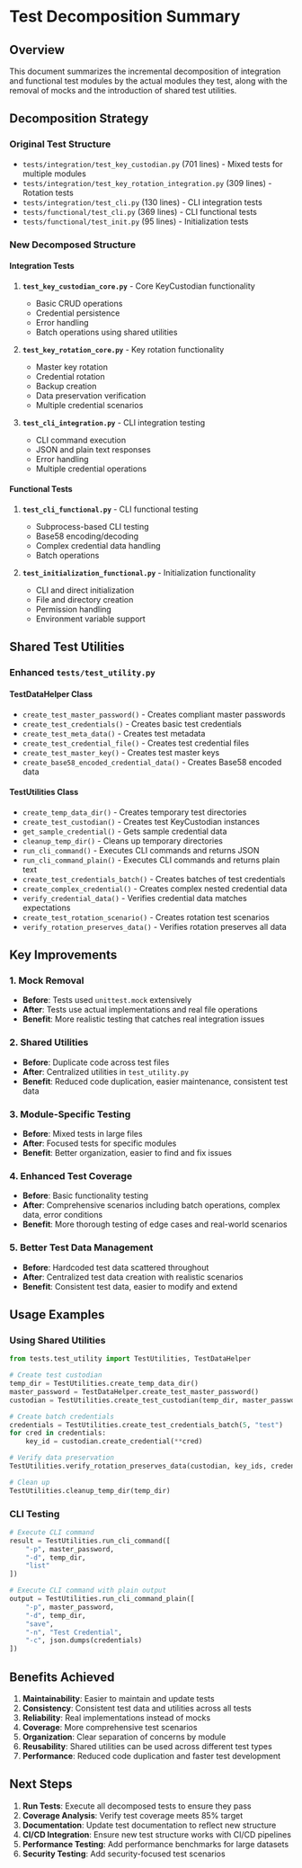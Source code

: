 # Test Decomposition Summary

## Overview

This document summarizes the incremental decomposition of integration and functional test modules by the actual modules they test, along with the removal of mocks and the introduction of shared test utilities.

## Decomposition Strategy

### Original Test Structure
- `tests/integration/test_key_custodian.py` (701 lines) - Mixed tests for multiple modules
- `tests/integration/test_key_rotation_integration.py` (309 lines) - Rotation tests
- `tests/integration/test_cli.py` (130 lines) - CLI integration tests
- `tests/functional/test_cli.py` (369 lines) - CLI functional tests
- `tests/functional/test_init.py` (95 lines) - Initialization tests

### New Decomposed Structure

#### Integration Tests
1. **`test_key_custodian_core.py`** - Core KeyCustodian functionality
   - Basic CRUD operations
   - Credential persistence
   - Error handling
   - Batch operations using shared utilities

2. **`test_key_rotation_core.py`** - Key rotation functionality
   - Master key rotation
   - Credential rotation
   - Backup creation
   - Data preservation verification
   - Multiple credential scenarios

3. **`test_cli_integration.py`** - CLI integration testing
   - CLI command execution
   - JSON and plain text responses
   - Error handling
   - Multiple credential operations

#### Functional Tests
1. **`test_cli_functional.py`** - CLI functional testing
   - Subprocess-based CLI testing
   - Base58 encoding/decoding
   - Complex credential data handling
   - Batch operations

2. **`test_initialization_functional.py`** - Initialization functionality
   - CLI and direct initialization
   - File and directory creation
   - Permission handling
   - Environment variable support

## Shared Test Utilities

### Enhanced `tests/test_utility.py`

#### TestDataHelper Class
- `create_test_master_password()` - Creates compliant master passwords
- `create_test_credentials()` - Creates basic test credentials
- `create_test_meta_data()` - Creates test metadata
- `create_test_credential_file()` - Creates test credential files
- `create_test_master_key()` - Creates test master keys
- `create_base58_encoded_credential_data()` - Creates Base58 encoded data

#### TestUtilities Class
- `create_temp_data_dir()` - Creates temporary test directories
- `create_test_custodian()` - Creates test KeyCustodian instances
- `get_sample_credential()` - Gets sample credential data
- `cleanup_temp_dir()` - Cleans up temporary directories
- `run_cli_command()` - Executes CLI commands and returns JSON
- `run_cli_command_plain()` - Executes CLI commands and returns plain text
- `create_test_credentials_batch()` - Creates batches of test credentials
- `create_complex_credential()` - Creates complex nested credential data
- `verify_credential_data()` - Verifies credential data matches expectations
- `create_test_rotation_scenario()` - Creates rotation test scenarios
- `verify_rotation_preserves_data()` - Verifies rotation preserves all data

## Key Improvements

### 1. Mock Removal
- **Before**: Tests used `unittest.mock` extensively
- **After**: Tests use actual implementations and real file operations
- **Benefit**: More realistic testing that catches real integration issues

### 2. Shared Utilities
- **Before**: Duplicate code across test files
- **After**: Centralized utilities in `test_utility.py`
- **Benefit**: Reduced code duplication, easier maintenance, consistent test data

### 3. Module-Specific Testing
- **Before**: Mixed tests in large files
- **After**: Focused tests for specific modules
- **Benefit**: Better organization, easier to find and fix issues

### 4. Enhanced Test Coverage
- **Before**: Basic functionality testing
- **After**: Comprehensive scenarios including batch operations, complex data, error conditions
- **Benefit**: More thorough testing of edge cases and real-world scenarios

### 5. Better Test Data Management
- **Before**: Hardcoded test data scattered throughout
- **After**: Centralized test data creation with realistic scenarios
- **Benefit**: Consistent test data, easier to modify and extend

## Usage Examples

### Using Shared Utilities

```python
from tests.test_utility import TestUtilities, TestDataHelper

# Create test custodian
temp_dir = TestUtilities.create_temp_data_dir()
master_password = TestDataHelper.create_test_master_password()
custodian = TestUtilities.create_test_custodian(temp_dir, master_password)

# Create batch credentials
credentials = TestUtilities.create_test_credentials_batch(5, "test")
for cred in credentials:
    key_id = custodian.create_credential(**cred)

# Verify data preservation
TestUtilities.verify_rotation_preserves_data(custodian, key_ids, credentials)

# Clean up
TestUtilities.cleanup_temp_dir(temp_dir)
```

### CLI Testing

```python
# Execute CLI command
result = TestUtilities.run_cli_command([
    "-p", master_password,
    "-d", temp_dir,
    "list"
])

# Execute CLI command with plain output
output = TestUtilities.run_cli_command_plain([
    "-p", master_password,
    "-d", temp_dir,
    "save",
    "-n", "Test Credential",
    "-c", json.dumps(credentials)
])
```

## Benefits Achieved

1. **Maintainability**: Easier to maintain and update tests
2. **Consistency**: Consistent test data and utilities across all tests
3. **Reliability**: Real implementations instead of mocks
4. **Coverage**: More comprehensive test scenarios
5. **Organization**: Clear separation of concerns by module
6. **Reusability**: Shared utilities can be used across different test types
7. **Performance**: Reduced code duplication and faster test development

## Next Steps

1. **Run Tests**: Execute all decomposed tests to ensure they pass
2. **Coverage Analysis**: Verify test coverage meets 85% target
3. **Documentation**: Update test documentation to reflect new structure
4. **CI/CD Integration**: Ensure new test structure works with CI/CD pipelines
5. **Performance Testing**: Add performance benchmarks for large datasets
6. **Security Testing**: Add security-focused test scenarios
